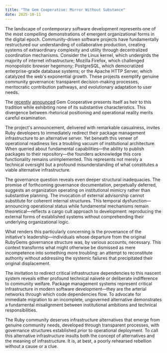 ```yaml
---
title: "The Gem Cooperative: Mirror Without Substance"
date: 2025-10-11
---
```


The landscape of contemporary software development represents one of the most compelling demonstrations of emergent organizational forms in the digital epoch. Community-driven software projects have fundamentally restructured our understanding of collaborative production, creating systems of extraordinary complexity and utility through decentralized coordination mechanisms. Consider the Linux kernel, which undergirds the majority of internet infrastructure; Mozilla Firefox, which challenged monopolistic browser hegemony; PostgreSQL, which democratized enterprise-grade database systems; or the Apache HTTP Server, which catalyzed the web's exponential growth. These projects exemplify genuine community governance: transparent decision-making processes, meritocratic contribution pathways, and evolutionary adaptation to user needs.

The [recently](https://andre.arko.net/2025/10/05/announcing-gem-coop/) [announced](https://martinemde.com/2025/10/05/announcing-gem-coop.html) Gem Cooperative presents itself as heir to this tradition while exhibiting none of its substantive characteristics. This divergence between rhetorical positioning and operational reality merits careful examination.

The project's announcement, delivered with remarkable casualness, invites Ruby developers to immediately redirect their package management infrastructure to an alternative server. Yet beneath this veneer of operational readiness lies a troubling vacuum of institutional architecture. When queried about fundamental capabilities—the ability to publish packages to their repository—the founders acknowledge this core functionality remains unimplemented. This represents not merely a technical oversight but a profound misunderstanding of what constitutes a viable alternative infrastructure.

The governance question reveals even deeper structural inadequacies. The promise of forthcoming governance documentation, perpetually deferred, suggests an organization operating on institutional mimicry rather than substantive planning. The invocation of external advisorship cannot substitute for coherent internal structures. This temporal dysfunction—announcing operational status while fundamental mechanisms remain theoretical—reflects a cargo cult approach to development: reproducing the external forms of established systems without comprehending their underlying organizational logic.

What renders this particularly concerning is the provenance of the initiative's leadership—individuals whose departure from the original RubyGems governance structure was, by various accounts, necessary. This context transforms what might otherwise be dismissed as mere incompetence into something more troubling: an attempt to reconstitute authority without addressing the systemic failures that precipitated their original displacement.

The invitation to redirect critical infrastructure dependencies to this nascent system reveals either profound technical naïveté or deliberate indifference to community welfare. Package management systems represent critical infrastructure in modern software development—they are the arterial networks through which code dependencies flow. To advocate for immediate migration to an incomplete, ungoverned alternative demonstrates a fundamental misalignment between institutional ambitions and technical responsibilities.

The Ruby community deserves infrastructure alternatives that emerge from genuine community needs, developed through transparent processes, with governance structures established *prior* to operational deployment. To call this alternative infrastructure insults both the concept of alternatives and the meaning of infrastructure. It is, at best, a poorly rehearsed rebellion without a cause or a clue.
